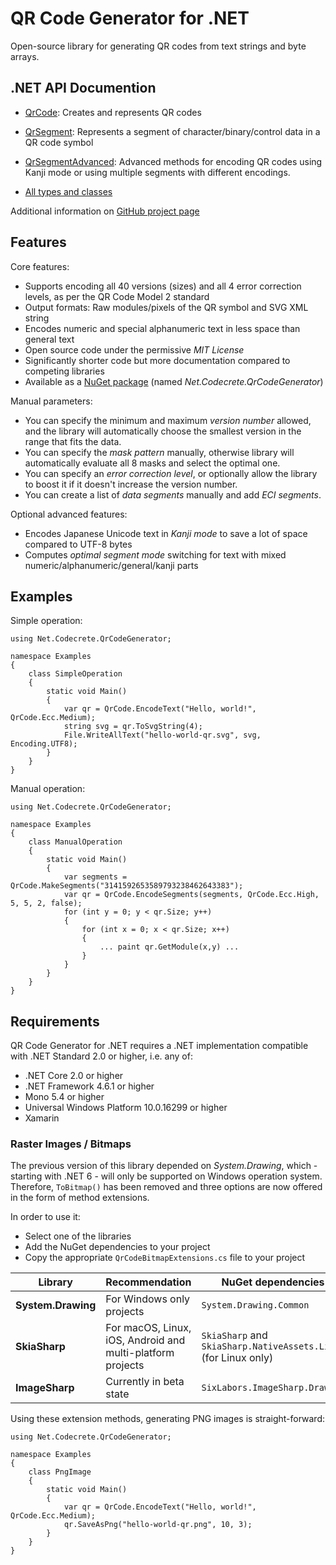 # QR Code Generator for .NET

Open-source library for generating QR codes from text strings and byte arrays.


## .NET API Documention

* [QrCode](xref:Net.Codecrete.QrCodeGenerator.QrCode): Creates and represents QR codes

* [QrSegment](xref:Net.Codecrete.QrCodeGenerator.QrSegment): Represents a segment of character/binary/control data in a QR code symbol

* [QrSegmentAdvanced](xref:Net.Codecrete.QrCodeGenerator.QrSegmentAdvanced): Advanced methods for encoding QR codes using Kanji mode or using multiple segments with different encodings.

* [All types and classes](xref:Net.Codecrete.QrCodeGenerator)

Additional information on [GitHub project page](https://github.com/manuelbl/QrCodeGenerator)


## Features

Core features:

 * Supports encoding all 40 versions (sizes) and all 4 error correction levels, as per the QR Code Model 2 standard
 * Output formats: Raw modules/pixels of the QR symbol and SVG XML string
 * Encodes numeric and special alphanumeric text in less space than general text
 * Open source code under the permissive *MIT License*
 * Significantly shorter code but more documentation compared to competing libraries
 * Available as a [NuGet package](https://www.nuget.org/packages/Net.Codecrete.QrCodeGenerator/) (named *Net.Codecrete.QrCodeGenerator*)

Manual parameters:

 * You can specify the minimum and maximum *version number* allowed, and the library will automatically choose the smallest version in the range that fits the data.
 * You can specify the *mask pattern* manually, otherwise library will automatically evaluate all 8 masks and select the optimal one.
 * You can specify an *error correction level*, or optionally allow the library to boost it if it doesn't increase the version number.
 * You can create a list of *data segments* manually and add *ECI segments*.

Optional advanced features:

 * Encodes Japanese Unicode text in *Kanji mode* to save a lot of space compared to UTF-8 bytes
 * Computes *optimal segment mode* switching for text with mixed numeric/alphanumeric/general/kanji parts


## Examples

Simple operation:

```cslang
using Net.Codecrete.QrCodeGenerator;

namespace Examples
{
    class SimpleOperation
    {
        static void Main()
        {
            var qr = QrCode.EncodeText("Hello, world!", QrCode.Ecc.Medium);
            string svg = qr.ToSvgString(4);
            File.WriteAllText("hello-world-qr.svg", svg, Encoding.UTF8);
        }
    }
}
```

Manual operation:

```cslang
using Net.Codecrete.QrCodeGenerator;

namespace Examples
{
    class ManualOperation
    {
        static void Main()
        {
            var segments = QrCode.MakeSegments("3141592653589793238462643383");
            var qr = QrCode.EncodeSegments(segments, QrCode.Ecc.High, 5, 5, 2, false);
            for (int y = 0; y < qr.Size; y++)
            {
                for (int x = 0; x < qr.Size; x++)
                {
                    ... paint qr.GetModule(x,y) ...
                }
            }
        }
    }
}
```


## Requirements

QR Code Generator for .NET requires a .NET implementation compatible with .NET Standard 2.0 or higher, i.e. any of:

- .NET Core 2.0 or higher
- .NET Framework 4.6.1 or higher
- Mono 5.4 or higher
- Universal Windows Platform 10.0.16299 or higher
- Xamarin

### Raster Images / Bitmaps

The previous version of this library depended on *System.Drawing*, which - starting with .NET 6 - will only be supported on Windows operation system. Therefore, `ToBitmap()` has been removed and three options are now offered in the form of method extensions.

In order to use it:

- Select one of the libraries
- Add the NuGet dependencies to your project
- Copy the appropriate `QrCodeBitmapExtensions.cs` file to your project

| Library | Recommendation | NuGet dependencies | Extension file |
| ------- | -------------- | ------------------ | -------------- |
| **System.Drawing** | For Windows only projects | `System.Drawing.Common` | [QrCodeBitmapExtensions.cs](Demo-System-Drawing/QrCodeBitmapExtensions.cs) |
| **SkiaSharp** | For macOS, Linux, iOS, Android and multi-platform projects | `SkiaSharp` and `SkiaSharp.NativeAssets.Linux` (for Linux only) | [QrCodeBitmapExtensions.cs](Demo-SkiaSharp/QrCodeBitmapExtensions.cs) |
| **ImageSharp** | Currently in beta state | `SixLabors.ImageSharp.Drawing` | [QrCodeBitmapExtensions.cs](Demo-ImageSharp/QrCodeBitmapExtensions.cs) |

Using these extension methods, generating PNG images is straight-forward:

```cslang
using Net.Codecrete.QrCodeGenerator;

namespace Examples
{
    class PngImage
    {
        static void Main()
        {
            var qr = QrCode.EncodeText("Hello, world!", QrCode.Ecc.Medium);
            qr.SaveAsPng("hello-world-qr.png", 10, 3);
        }
    }
}
```
